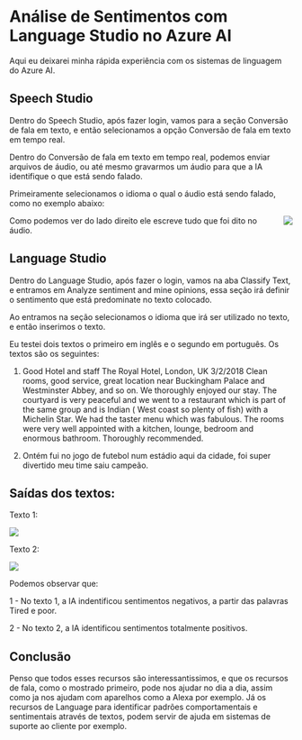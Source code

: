 # Análise de Sentimentos com Language Studio no Azure AI

Aqui eu deixarei minha rápida experiência com os sistemas de linguagem do Azure AI.

## Speech Studio

Dentro do Speech Studio, após fazer login, vamos para a seção Conversão de fala em texto, e então selecionamos a opção Conversão de fala em texto em tempo real.

Dentro do Conversão de fala em texto em tempo real, podemos enviar arquivos de áudio, ou até mesmo gravarmos um áudio para que a IA identifique o que está sendo falado. 

Primeiramente selecionamos o idioma o qual o áudio está sendo falado, como no exemplo abaixo:

<img align="right" src="https://github.com/Ventura-ui/DIO-Azure-Fundamentals/blob/main/An%C3%A1lise%20de%20Sentimentos%20com%20Language%20Studio%20no%20Azure%20A/outputs/imagem1.png?raw=true" width=""/> 

Como podemos ver do lado direito ele escreve tudo que foi dito no áudio.

## Language Studio

Dentro do Language Studio, após fazer o login, vamos na aba Classify Text, e entramos em Analyze sentiment and mine opinions, essa seção irá definir o sentimento que está predominate no texto colocado.

Ao entramos na seção selecionamos o idioma que irá ser utilizado no texto, e então inserimos o texto.

Eu testei dois textos o primeiro em inglês e o segundo em português. Os textos são os seguintes:

1) Good Hotel and staff
 The Royal Hotel, London, UK
 3/2/2018
 Clean rooms, good service, great location near Buckingham Palace and Westminster Abbey,
 and so on. We thoroughly enjoyed our stay. The courtyard is very peaceful and we went to a restaurant which
 is part of the same group and is Indian ( West coast so plenty of fish) with a Michelin Star.
 We had the taster menu which was fabulous. The rooms were very well appointed with a kitchen, lounge, bedroom and enormous bathroom. Thoroughly recommended.


2) Ontém fui no jogo de futebol num estádio aqui da cidade, foi super divertido meu time saiu campeão.

## Saídas dos textos:

Texto 1:

<img align="" src="https://github.com/Ventura-ui/DIO-Azure-Fundamentals/blob/main/An%C3%A1lise%20de%20Sentimentos%20com%20Language%20Studio%20no%20Azure%20A/outputs/imagem2.png?raw=true" width=""/> 

Texto 2:

<img align="" src="https://github.com/Ventura-ui/DIO-Azure-Fundamentals/blob/main/An%C3%A1lise%20de%20Sentimentos%20com%20Language%20Studio%20no%20Azure%20A/outputs/imagem3.png?raw=true" width=""/> 


Podemos observar que:

1 - No texto 1, a IA indentificou sentimentos negativos, a partir das palavras Tired e poor.

2 - No texto 2, a IA identificou sentimentos totalmente positivos.

## Conclusão

Penso que todos esses recursos são interessantissimos, e que os recursos de fala, como o mostrado primeiro, pode nos ajudar no dia a dia, assim como ja nos ajudam com aparelhos como a Alexa por exemplo. Já os recursos de Language para identificar padrões comportamentais e sentimentais através de textos, podem servir de ajuda em sistemas de suporte ao cliente por exemplo.
